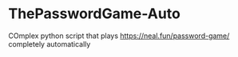 # ThePasswordGame-Auto
COmplex python script that plays https://neal.fun/password-game/ completely automatically
